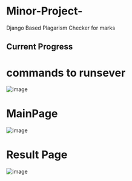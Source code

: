# Minor-Project-
Django Based Plagarism Checker for marks


## Current Progress 

# commands to runsever
![image](https://github.com/Jatinjain07Dazai/Minor-Project-/assets/72065165/cde3a81c-2916-4a8b-bfe0-6a5a66e7875c)

# MainPage
![image](https://github.com/Jatinjain07Dazai/Minor-Project-/assets/72065165/c2d0578f-b374-4bd2-b6ee-439b6111b0c8)


# Result Page
![image](https://github.com/Jatinjain07Dazai/Minor-Project-/assets/72065165/5089dc95-f837-418b-8af8-cf27f518400a)



